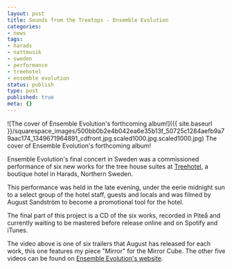```yaml
---
layout: post
title: Sounds from the Treetops - Ensemble Evolution
categories:
- news
tags:
- harads
- nattmusik
- sweden
- performance
- treehotel
- ensemble evolution
status: publish
type: post
published: true
meta: {}
---
```



 

  
       
![The cover of Ensemble Evolution's forthcoming album!]({{ site.baseurl }}/squarespace_images/500bb0b2e4b042ea6e35b13f_50725c1284aefb9a79aac174_1349671964891_cdfront.jpg.scaled1000.jpg.scaled1000.jpg) The cover of Ensemble Evolution's forthcoming album! 
  


Ensemble Evolution's final concert in Sweden was a commissioned performance of six new works for the tree house suites at 
[Treehotel](http://www.treehotel.se), a boutique hotel in Harads, Northern Sweden.


This performance was held in the late evening, under the eerie midnight sun to a select group of the hotel staff, guests and locals and was filmed by August Sandström to become a promotional tool for the hotel.


The final part of this project is a CD of the six works, recorded in Piteå and currently waiting to be mastered before release online and on Spotify and iTunes.


The video above is one of six trailers that August has released for each work, this one features my piece "Mirror" for the Mirror Cube. The other five videos can be found on 
[Ensemble Evolution's website](http://ensemble-evolution.com/more-sounds-from-the-treetops).
